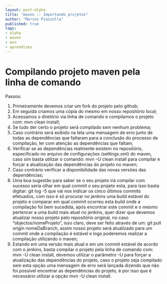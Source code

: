 ```yaml
---
layout: post-alpha
title: "maven :: Importando projetos"
author: "Marcos Piazzolla"
published: true
tags:
- alpha
- maven
- mvn
- aprendizes
---
```


# Compilando projeto maven pela linha de comando

Passos:

1. Primeiramente devemos criar um fork do projeto pelo github;
1. Em seguida criamos uma cópia do mesmo em nosso repositório local;
1. Acessamos o diretório via linha de comando e compilamos o projeto com: mvn clean install;
1. Se tudo der certo o projeto será compilado sem nenhum problema;
1. Caso contrário será exibido na tela uma mensagem de erro junto de todas as 
dependências que faltaram para a conclusão do processo de compilação, 
ler com atenção as dependências que faltam;
1. Verificar se as dependências realmente existem no repositório, 
especificado no arquivo de configurações (settings.xml) do maven, 
caso sim basta utilizar o comando: mvn –U clean install para compilar e forçar a atualização das dependências do projeto no maven;
1. Caso contrário verificar a disponibilidade das novas versões das dependências;
1. Uma boa sugestão para saber se o seu projeto irá compilar com sucesso 
seria olhar em qual commit o seu projeto esta, para isso basta digitar: 
git log -5 que vai nos indicar os cinco últimos commits efetuados, com isso é só procurar no jenkins uma build estável do projeto e comparar em qual commit ocorreu esta build onde a compilação foi bem sucedida, após encontrar este commit e o mesmo pertencer a uma build mais atual no jenkins, quer dizer que devemos atualizar nosso projeto pelo repositório original, no caso “objectos/nomeProjeto”, isso claro, deve ser feito através de um: git pull origin nomeDaBranch, assim nosso projeto será atualizado para um commit onde a compilação é estável e logo poderemos  realizar a compilação utilizando o maven;
1. Estando em uma versão mais atual e em um commit estável de acordo com 
o jenkins, basta compilar o projeto pela linha de comando com: 
mvn -U clean install, devemos utilizar o parâmetro –U para forçar 
a atualização das dependências do projeto, caso o projeto seja compilado 
sem esta opção uma mensagem de erro será lançada dizendo que não foi possível 
encontrar as dependências do projeto, é por isso que é necessário utilizar 
a opção mvn -U clean install.